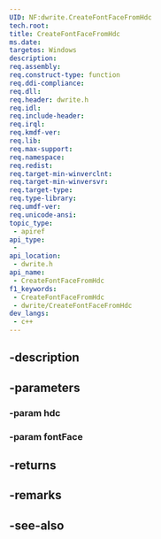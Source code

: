 ```yaml
---
UID: NF:dwrite.CreateFontFaceFromHdc
tech.root: 
title: CreateFontFaceFromHdc
ms.date: 
targetos: Windows
description: 
req.assembly: 
req.construct-type: function
req.ddi-compliance: 
req.dll: 
req.header: dwrite.h
req.idl: 
req.include-header: 
req.irql: 
req.kmdf-ver: 
req.lib: 
req.max-support: 
req.namespace: 
req.redist: 
req.target-min-winverclnt: 
req.target-min-winversvr: 
req.target-type: 
req.type-library: 
req.umdf-ver: 
req.unicode-ansi: 
topic_type:
 - apiref
api_type:
 - 
api_location:
 - dwrite.h
api_name:
 - CreateFontFaceFromHdc
f1_keywords:
 - CreateFontFaceFromHdc
 - dwrite/CreateFontFaceFromHdc
dev_langs:
 - c++
---
```


## -description

## -parameters

### -param hdc

### -param fontFace

## -returns

## -remarks

## -see-also

